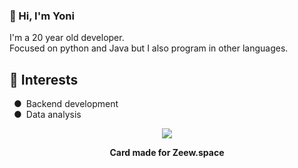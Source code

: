 <html>
	<body>
		<h3>👋 Hi, I'm Yoni</h3>
		<p>I'm a 20 year old developer.<br>Focused on python and Java but I also program in other languages.</br></p>
		<h2>🎯 Interests</h2>
		<p>&ensp;●&ensp;Backend development<br>&ensp;●&ensp;Data analysis</p>
		<div align="center">
			<img src="https://api.zeew.dev/resources/discord/en/full_card/996007167175958578?profile_theme=true&d"></img>
			<p><b>Card made for Zeew.space</b></p>
		</div>
	</body>
</html>
